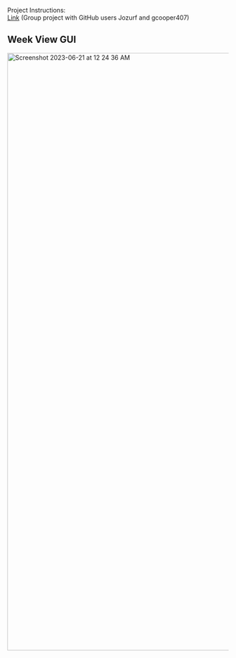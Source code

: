 Project Instructions:\
[Link](https://markefontenot.notion.site/PA-05-8263d28a81a7473d8372c6579abd6481) (Group project with GitHub users Jozurf and gcooper407)

## Week View GUI

<img width="1360" alt="Screenshot 2023-06-21 at 12 24 36 AM" src="https://github.com/CS-3500-OOD/pa05-alltestspassed/assets/64900740/4e123109-c541-4057-b2a2-9e4c56600494">
